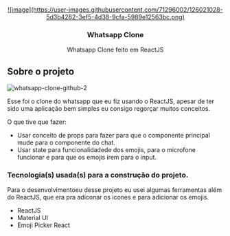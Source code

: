
<br />
<p align="center">
  <a href="https://github.com/othneildrew/Best-README-Template">
    ![image](https://user-images.githubusercontent.com/71296002/126021028-5d3b4282-3ef5-4d38-9cfa-5989e12563bc.png)

  </a>
  
  <h3 align="center">Whatsapp Clone</h3>

  <p align="center">
    Whatsapp Clone feito em ReactJS
  </p>
</p>


<!-- ABOUT THE PROJECT -->
## Sobre o projeto

![whatsapp-clone-github-2](https://user-images.githubusercontent.com/71296002/126020118-9853fb49-deab-4c8a-ad1b-f590b78c7faa.gif)


Esse foi o clone do whatsapp que eu fiz usando o ReactJS, apesar de ter sido uma aplicação bem simples eu consigo regorçar muitos conceitos.

O que tive que fazer:
* Usar conceito de props para fazer para que o componente principal mude para o componente do chat.
* Usar state para funcionalidadede dos emojis, para o microfone funcionar e para que os emojis irem para o input.

### Tecnologia(s) usada(s) para a construção do projeto.

Para o desenvolvimentoeu desse projeto eu usei algumas ferramentas além do ReactJS, que era pra adiconar os icones e para adicionar os emojis.
* ReactJS
* Material UI
* Emoji Picker React


